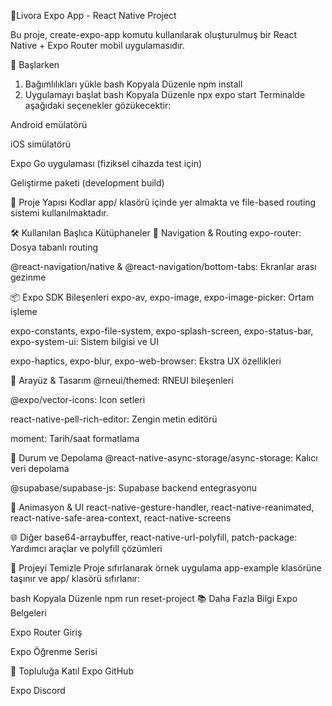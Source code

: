 📱Livora Expo App - React Native Project

Bu proje, create-expo-app komutu kullanılarak oluşturulmuş bir React Native + Expo Router mobil uygulamasıdır.

🚀 Başlarken
1. Bağımlılıkları yükle
bash
Kopyala
Düzenle
npm install
2. Uygulamayı başlat
bash
Kopyala
Düzenle
npx expo start
Terminalde aşağıdaki seçenekler gözükecektir:

Android emülatörü

iOS simülatörü

Expo Go uygulaması (fiziksel cihazda test için)

Geliştirme paketi (development build)

📁 Proje Yapısı
Kodlar app/ klasörü içinde yer almakta ve file-based routing sistemi kullanılmaktadır.

🛠 Kullanılan Başlıca Kütüphaneler
🔧 Navigation & Routing
expo-router: Dosya tabanlı routing

@react-navigation/native & @react-navigation/bottom-tabs: Ekranlar arası gezinme

📦 Expo SDK Bileşenleri
expo-av, expo-image, expo-image-picker: Ortam işleme

expo-constants, expo-file-system, expo-splash-screen, expo-status-bar, expo-system-ui: Sistem bilgisi ve UI

expo-haptics, expo-blur, expo-web-browser: Ekstra UX özellikleri

🎨 Arayüz & Tasarım
@rneui/themed: RNEUI bileşenleri

@expo/vector-icons: Icon setleri

react-native-pell-rich-editor: Zengin metin editörü

moment: Tarih/saat formatlama

🧠 Durum ve Depolama
@react-native-async-storage/async-storage: Kalıcı veri depolama

@supabase/supabase-js: Supabase backend entegrasyonu

🎨 Animasyon & UI
react-native-gesture-handler, react-native-reanimated, react-native-safe-area-context, react-native-screens

🌐 Diğer
base64-arraybuffer, react-native-url-polyfill, patch-package: Yardımcı araçlar ve polyfill çözümleri

🧹 Projeyi Temizle
Proje sıfırlanarak örnek uygulama app-example klasörüne taşınır ve app/ klasörü sıfırlanır:

bash
Kopyala
Düzenle
npm run reset-project
📚 Daha Fazla Bilgi
Expo Belgeleri

Expo Router Giriş

Expo Öğrenme Serisi

👥 Topluluğa Katıl
Expo GitHub

Expo Discord
